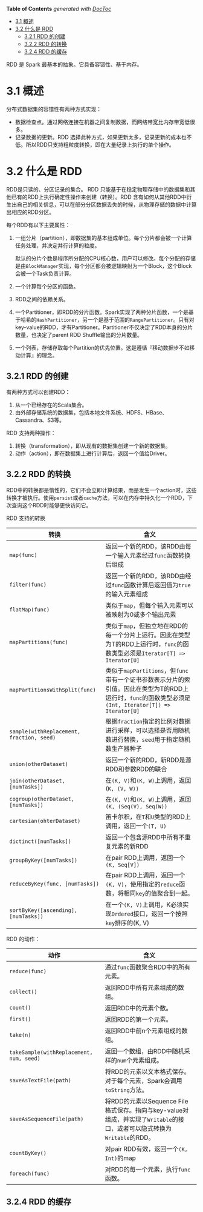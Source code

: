<!-- START doctoc generated TOC please keep comment here to allow auto update -->
<!-- DON'T EDIT THIS SECTION, INSTEAD RE-RUN doctoc TO UPDATE -->
**Table of Contents**  *generated with [DocToc](https://github.com/thlorenz/doctoc)*

- [3.1 概述](#31-%E6%A6%82%E8%BF%B0)
- [3.2 什么是 RDD](#32-%E4%BB%80%E4%B9%88%E6%98%AF-rdd)
  - [3.2.1 RDD 的创建](#321-rdd-%E7%9A%84%E5%88%9B%E5%BB%BA)
  - [3.2.2 RDD 的转换](#322-rdd-%E7%9A%84%E8%BD%AC%E6%8D%A2)
  - [3.2.4 RDD 的缓存](#324-rdd-%E7%9A%84%E7%BC%93%E5%AD%98)

<!-- END doctoc generated TOC please keep comment here to allow auto update -->

RDD 是 Spark 最基本的抽象。它具备容错性、基于内存。

# 3.1 概述

分布式数据集的容错性有两种方式实现：

- 数据检查点。通过网络连接在机器之间复制数据，而网络带宽比内存带宽低很多。
- 记录数据的更新。RDD 选择此种方式，如果更新太多，记录更新的成本也不低。所以RDD只支持粗粒度转换，即在大量纪录上执行的单个操作。

# 3.2 什么是 RDD

RDD是只读的、分区记录的集合。 RDD 只能基于在稳定物理存储中的数据集和其他已有的RDD上执行确定性操作来创建（转换）。RDD 含有如何从其他RDD中衍生出自己的相关信息，可以在部分分区数据丢失的时候，从物理存储的数据中计算出相应的RDD分区。

每个RDD有以下主要属性：

1. 一组分片（partition），即数据集的基本组成单位。每个分片都会被一个计算任务处理，并决定并行计算的粒度。

   默认的分片个数是程序所分配的CPU核心数，用户可以修改。每个分配的存储是由`BlockManager`实现，每个分区都会被逻辑映射为一个Block，这个Block会被一个Task负责计算。

2. 一个计算每个分区的函数。

3. RDD之间的依赖关系。

4. 一个Partitioner，即RDD的分片函数。Spark实现了两种分片函数，一个是基于哈希的`HashPartitioner`，另一个是基于范围的`RangePartitioner`。只有对key-value的RDD，才有Partitioner。Partitioner不仅决定了RDD本身的分片数量，也决定了parent RDD Shuffle输出的分片数量。

5. 一个列表，存储存取每个Partition的优先位置。这是遵循『移动数据步不如移动计算』的理念。

## 3.2.1 RDD 的创建

有两种方式可以创建RDD：

1. 从一个已经存在的Scala集合。
2. 由外部存储系统的数据集，包括本地文件系统、HDFS、HBase、Cassandra、S3等。

RDD 支持两种操作：

1. 转换（transformation），即从现有的数据集创建一个新的数据集。
2. 动作（action），即在数据集上进行计算后，返回一个值给Driver。

## 3.2.2 RDD 的转换

RDD中的转换都是惰性的，它们不会立即计算结果，而是发生一个action时，这些转换才被执行。使用`persist`或者`cache`方法，可以在内存中持久化一个RDD，下次查询这个RDD时能够更快访问它。

RDD 支持的转换

| 转换                                       | 含义                                       |
| ---------------------------------------- | ---------------------------------------- |
| `map(func)`                              | 返回一个新的RDD，该RDD由每一个输入元素经过`func`函数转换后组成    |
| `filter(func)`                           | 返回一个新的RDD，该RDD由经过`func`函数计算后返回值为`true`的输入元素组成 |
| `flatMap(func)`                          | 类似于`map`，但每个输入元素可以被映射为0或多个输出元素           |
| `mapPartitions(func)`                    | 类似于`map`，但独立地在RDD的每一个分片上运行。因此在类型为T的RDD上运行时，`func`的函数类型必须是`Iterator[T] => Iterator[U]` |
| `mapPartitionsWithSplit(func)`           | 类似于`mapPartitions`，但`func`带有一个证书参数表示分片的索引值。因此在类型为T的RDD上运行时，`func`的函数类型必须是`(Int, Iterator[T]) => Iterator[U]` |
| `sample(withReplacement, fraction, seed)` | 根据`fraction`指定的比例对数据进行采样，可以选择是否用随机数进行替换，`seed`用于指定随机数生产器种子 |
| `union(otherDataset)`                    | 返回一个新的RDD，新RDD是源RDD和参数RDD的联合             |
| `join(otherDataset, [numTasks])`         | 在`(K, V)`和`(K, W)`上调用，返回(`K, (V, W))`    |
| `cogroup(otherDataset, [numTasks])`      | 在`(K, V)`和`(K, W)`上调用，返回`(K, (Seq(V), Seq(W))` |
| `cartesian(ohterDataset)`                | 笛卡尔积，在`T`和`U`类型的RDD上调用，返回一个`(T, U)`      |
| `dictinct([numTasks])`                   | 返回一个包含源RDD中所有不重复元素的新RDD                  |
| `groupByKey([numTasks])`                 | 在pair RDD上调用，返回一个`(K, Seq[V]) `          |
| `reduceByKey(func, [numTasks])`          | 在pair RDD上调用，返回一个`(K, V)`，使用指定的`reduce`函数，将相同`key`的值聚合到一起。 |
| `sortByKey([ascending], [numTasks])`     | 在一个`(K, V)`上调用，K必须实现`Ordered`接口，返回一个按照`key`排序的(K, V) |

RDD 的动作：

| 动作                                       | 含义                                       |
| ---------------------------------------- | ---------------------------------------- |
| `reduce(func)`                           | 通过`func`函数聚合RDD中的所有元素。                   |
| `collect()`                              | 返回RDD中所有元素组成的数组。                         |
| `count()`                                | 返回RDD中的元素个数。                             |
| `first()`                                | 返回RDD的第一个元素。                             |
| `take(n)`                                | 返回RDD中前n个元素组成的数组。                        |
| `takeSample(withReplacement, num, seed)` | 返回一个数组，由RDD中随机采样的`num`个元素组成。             |
| `saveAsTextFile(path)`                   | 将RDD的元素以文本格式保存。对于每个元素，Spark会调用`toString`方法。 |
| `saveAsSequenceFile(path)`               | 将RDD的元素以Sequence File格式保存。指向与key-value对组成，并实现了`Writable`的接口，或者可以隐式转换为`Writable`的RDD。 |
| `countByKey()`                           | 对pair RDD有效，返回一个`(K, Int)`的map           |
| `foreach(func)`                          | 对RDD的每一个元素，执行`func`函数。                   |

## 3.2.4 RDD 的缓存



